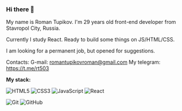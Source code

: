 ### Hi there 👋

My name is Roman Tupikov. I'm 29 years old front-end developer from Stavropol City, Russia.

Currently I study React. Ready to build some things on JS/HTML/CSS. 

I am looking for a permanent job, but opened for suggestions.

Contacts: 
G-mail: romantupikovroman@gmail.com
My telegram: https://t.me/rt503

**My stack:**

![HTML5](https://img.shields.io/badge/-HTML5-E34F26?style=flat-square&logo=html5&logoColor=white)
![CSS3](https://img.shields.io/badge/-CSS3-1572B6?style=flat-square&logo=css3)
![JavaScript](https://img.shields.io/badge/-JavaScript-black?style=flat-square&logo=javascript)
![React](https://img.shields.io/badge/-React-black?style=flat-square&logo=react)

![Git](https://img.shields.io/badge/-Git-black?style=flat-square&logo=git)
![GitHub](https://img.shields.io/badge/-GitHub-181717?style=flat-square&logo=github)
